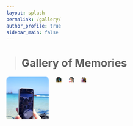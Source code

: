 ```yaml
---
layout: splash
permalink: /gallery/
author_profile: true
sidebar_main: false
---
```

> # Gallery of Memories
<html>
<head>
    <title>Gallery</title>
    <link rel="stylesheet" href="style.css"> <!-- 별도의 CSS 파일을 링크합니다 -->
    <style>
        .gallery {
            display: grid;
            grid-template-columns: repeat(4, 1fr); /* 4개의 열로 그리드를 생성 */
            grid-gap: 20px; /* 이미지 간 간격 설정 */
        }
        .image-container {
            position: relative;
            width: 100%;
            overflow: hidden;
            border-radius: 8px;
        }
        .image-container img {
            width: 100%;
            height: auto;
            transition: transform 0.3s ease;
        }
        .image-container:hover img {
            transform: scale(1.1); /* 마우스를 올리면 이미지 확대 */
        }
        .overlay {
            position: absolute;
            top: 0;
            left: 0;
            width: 100%;
            height: 100%;
            display: flex;
            align-items: center;
            justify-content: center;
            opacity: 0;
            background-color: rgba(0, 0, 0, 0.7);
            transition: opacity 0.3s ease;
        }
        .image-container:hover .overlay {
            opacity: 1; /* 마우스를 올리면 투명도를 1로 변경하여 효과를 보여줌 */
        }
        .overlay h3 {
            color: white;
            font-size: 24px;
        }
    </style>
</head>
<body>
    <div class="gallery">
        <div class="image-container">
            <a href="./../assets/new_images/team/secret/2023-08-28.jpg">
                <img src="./../assets/new_images/team/secret/2023-08-28.jpg" alt="Image 1">
                <div class="overlay">
                    <h3>제주여행</h3>
                </div>
            </a>
        </div>
        <div class="gallery">
        <div class="image-container">
            <a href="./../assets/new_images/team/secret/beech.jpg">
                <img src="./../assets/new_images/team/secret/beech.jpg" alt="Image 1">
                <div class="overlay">
                    <h3>속초여행</h3>
                </div>
            </a>
        </div>
        <div class="image-container">
            <a href="./../assets/new_images/team/secret/baseball.jpg">
                <img src="./../assets/new_images/team/secret/baseball.jpg" alt="Image 2">
                <div class="overlay">
                    <h3>잠실야구장</h3>
                </div>
            </a>
        </div>
        <div class="image-container">
            <a href="./../assets/new_images/team/secret/youngme.jpg">
                <img src="./../assets/new_images/team/secret/youngme.jpg" alt="Image 3">
                <div class="overlay">
                    <h3>어린시절</h3>
                </div>
            </a>
        </div>
        <!-- <div class="image-container">
            <a href="./../assets/new_images/team/secret/event.jpg">
                <img src="./../assets/new_images/team/secret/event.jpg" alt="Image 4">
                <div class="overlay">
                    <h3>오잉??</h3>
                </div>
            </a>
        </div>
        <div class="image-container">
            <a href="./../assets/new_images/team/secret/event.jpg">
                <img src="./../assets/new_images/team/secret/event.jpg" alt="Image 5">
                <div class="overlay">
                    <h3>누구지?</h3>
                </div>
            </a>
        </div> -->
        <!-- 나머지 이미지를 동일한 방식으로 추가 -->
    </div>
</body>
</html>

